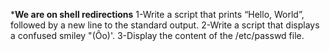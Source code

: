 *****We are on shell redirections****
1-Write a script that prints “Hello, World”, followed by a new line to the standard output.
2-Write a script that displays a confused smiley "(Ôo)'.
3-Display the content of the /etc/passwd file.

